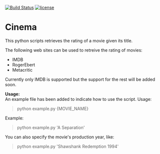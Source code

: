 [![Build Status](https://travis-ci.org/meysammahfouzi/movie-rating.svg?branch=master)](https://travis-ci.org/meysammahfouzi/movie-rating)
[![license](https://img.shields.io/github/license/mashape/apistatus.svg)]()
# Cinema
This python scripts retrieves the rating of a movie given its title.

The following web sites can be used to retreive the rating of movies:

- IMDB 
- RogerEbert 
- Metacritic

Currently only IMDB is supported but the support for the rest will be added soon.

**Usage:**  
An example file has been added to indicate how to use the script. Usage:  

> python example.py {MOVIE_NAME}  

Example:  
 	
> python example.py 'A Separation'

You can also specify the movie's production year, like:  
> python example.py 'Shawshank Redemption 1994'
